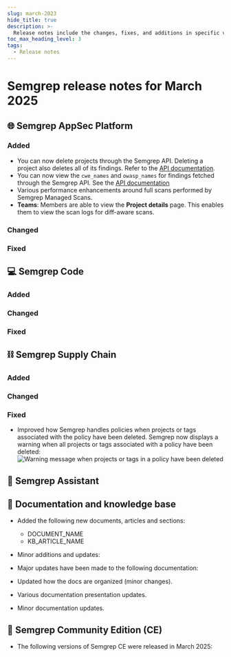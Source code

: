```yaml
---
slug: march-2023
hide_title: true
description: >-
  Release notes include the changes, fixes, and additions in specific versions of Semgrep.
toc_max_heading_level: 3
tags:
  - Release notes
---
```


# Semgrep release notes for March 2025

<!-- Remember to update latest endpoint -->
<!-- Remember to update index page -->


## 🌐 Semgrep AppSec Platform


### Added

- You can now delete projects through the Semgrep API. Deleting a project also deletes all of its findings. Refer to the [<i class="fas fa-external-link fa-xs"></i> API documentation](https://semgrep.dev/api/v1/docs/#tag/Project/operation/semgrep_app.saas.handlers.repository.openapi_delete_project).
- You can now view the `cwe_names` and `owasp_names` for findings fetched through the Semgrep API. See the [<i class="fas fa-external-link fa-xs"></i> API documentation](https://semgrep.dev/api/v1/docs/#tag/Finding/operation/semgrep_app.core_exp.findings.handlers.issue.openapi_list_recent_issues)
- Various performance enhancements around full scans performed by Semgrep Managed Scans. <!-- tk check proper name -->
- **Teams**: Members are able to view the **Project details** page. This enables them to view the scan logs for diff-aware scans. <!-- FS1564 -->

### Changed

### Fixed



## 💻 Semgrep Code

### Added

### Changed

### Fixed

## ⛓️ Semgrep Supply Chain

### Added

### Changed

### Fixed

- Improved how Semgrep handles policies when projects or tags associated with the policy have been deleted. Semgrep now displays a warning when all projects or tags associated with a policy have been deleted:
![Warning message when projects or tags in a policy have been deleted](/img/policy-zero-project-state.png)


## 🤖 Semgrep Assistant 

## 📝 Documentation and knowledge base

- Added the following new documents, articles and sections:
  - DOCUMENT_NAME
  - KB_ARTICLE_NAME
- Minor additions and updates:

- Major updates have been made to the following documentation:
- Updated how the docs are organized (minor changes).
- Various documentation presentation updates.
- Minor documentation updates.

## 🔧 Semgrep Community Edition (CE)

* The following versions of Semgrep CE were released in March 2025:

